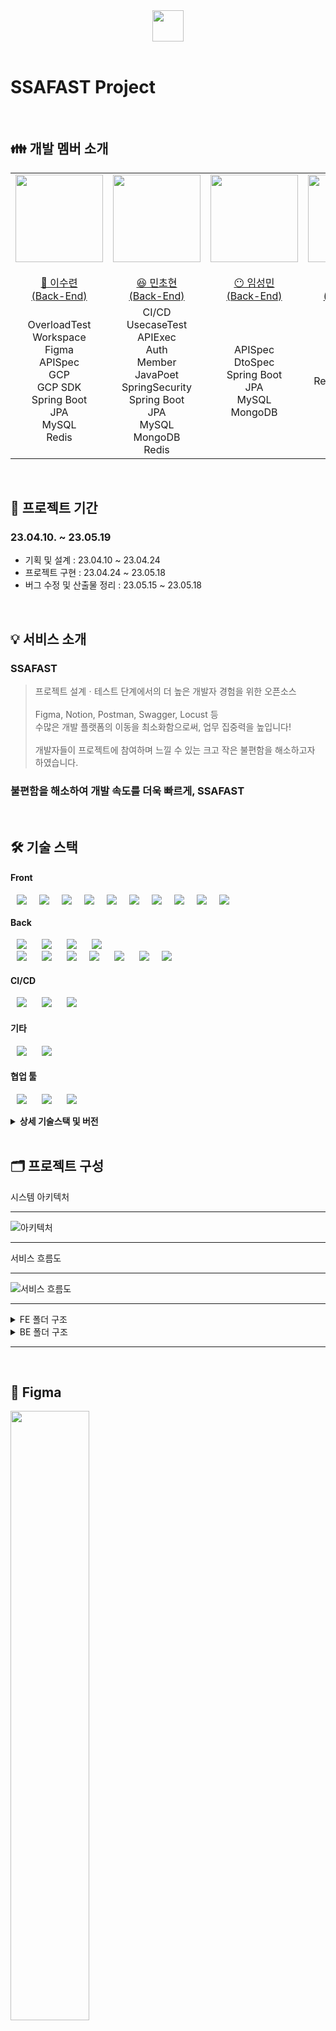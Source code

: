 <div align="center">
  <img src="https://github.com/angly97/DoLearnDoLearn/assets/70613905/8ef87700-4a2b-42f0-982b-4a8dd4f594b8" width="50"/>
</div>

<br/>

# SSAFAST Project

<br>

## 👪 개발 멤버 소개

<table> <tr> <td height="140px" align="center"> <a href="https://github.com/dolpongg"> <img src="https://avatars.githubusercontent.com/u/96533697?v=4" width="140px" /> <br><br> 👑 이수련 <br>(Back-End) </a> <br></td> <td height="140px" align="center"> <a href="https://github.com/xswaqz"> <img src="https://avatars.githubusercontent.com/u/70613905?v=4" width="140px" /> <br><br> 😆 민초현 <br>(Back-End) </a> <br></td> <td height="140px" align="center"> <a href="https://github.com/mickeyshoes"> <img src="https://avatars.githubusercontent.com/u/49228132?v=4"width="140px" /> <br><br> 😶 임성민 <br>(Back-End) </a> <br></td> <td height="140px" align="center"> <a href="https://github.com/YongjaeKwon"> <img src="https://avatars.githubusercontent.com/u/109266749?v=4" width="140px" /> <br><br> 🙄 권용재 <br>(Front-End) </a> <br></td> <td height="140px" align="center"> <a href="https://github.com/moxnox63"> <img src="https://avatars.githubusercontent.com/u/71482583?v=4" width="140px" /> <br><br> 😁 장엄지 <br>(Front-End) </a> <br></td> <td height="140px" align="center"> <a href="https://github.com/HanKyeon"> <img src="https://avatars.githubusercontent.com/u/109321867?v=4" width="140px" /> <br><br> 🙂 한기현 <br>(Front-End) </a> <br></td> </tr> 
<tr> <td align="center">OverloadTest<br/>Workspace<br/>Figma<br/>APISpec<br/>GCP<br/>GCP SDK<br/>Spring Boot<br/>JPA<br/>MySQL<br/>Redis<br/>
<td align="center">CI/CD<br/>UsecaseTest<br/>APIExec<br/>Auth<br/>Member<br/>JavaPoet<br/>SpringSecurity<br/>Spring Boot<br/>JPA<br/>MySQL<br/>MongoDB<br/>Redis</td> 
<td align="center">APISpec<br/>DtoSpec<br/>Spring Boot<br/>JPA<br/>MySQL<br/>MongoDB</td>
<td align="center">UI/UX<br/>NextJS<br/>React<br/>ReactHookForm<br/>Typescript<br/>Redux<br/>Tailwind<br/></td>
<td align="center">UI/UX<br/>NextJS<br/>React<br/>Typescript<br/>Redux<br/>ReduxTookKit<br/>Tailwind<br/></td>
<td align="center">NextJS<br/>React<br/>Typescript<br/>ReactQuery<br/>Redux<br/>ReduxTookKit<br/>Tailwind<br/>FigmaAPI<br/>Y.JS<br/></td></tr> </table>

<br />

## 📆 프로젝트 기간

### 23.04.10. ~ 23.05.19

- 기획 및 설계 : 23.04.10 ~ 23.04.24
- 프로젝트 구현 : 23.04.24 ~ 23.05.18
- 버그 수정 및 산출물 정리 : 23.05.15 ~ 23.05.18

<br />

## 💡 서비스 소개

### SSAFAST

> 프로젝트 설계ㆍ테스트 단계에서의 더 높은 개발자 경험을 위한 오픈소스<br /><br />Figma, Notion, Postman, Swagger, Locust 등<br /> 수많은 개발 플랫폼의 이동을 최소화함으로써, 업무 집중력을 높입니다!<br /><br />개발자들이 프로젝트에 참여하며 느낄 수 있는 크고 작은 불편함을 해소하고자 하였습니다.

### 불편함을 해소하여 개발 속도를 더욱 빠르게, SSAFAST

<br/>

## 🛠️ 기술 스택

#### Front

<img src="https://img.shields.io/badge/Next.js-000000?style=for-the-badge&logo=Next.js&logoColor=white" style="height : auto; margin-left : 10px; margin-right : 10px;"/><img src="https://img.shields.io/badge/React-61DAFB?style=for-the-badge&logo=React&logoColor=black" style="height : auto; margin-left : 10px; margin-right : 10px;"/><img src="https://img.shields.io/badge/Typescript-3178C6?style=for-the-badge&logo=Typescript&logoColor=white" style="height : auto; margin-left : 10px; margin-right : 10px;"/><img src="https://img.shields.io/badge/ReactQuery-FF4154?style=for-the-badge&logo=React%20Query&logoColor=white" style="height : auto; margin-left : 10px; margin-right : 10px;"/><img src="https://img.shields.io/badge/React Hook Form-EC5990?style=for-the-badge&logo=React-hook-form&logoColor=white" style="height : auto; margin-left : 10px; margin-right : 10px;"/><img src="https://img.shields.io/badge/Tailwind-06B6D4?style=for-the-badge&logo=Tailwind%20CSS&logoColor=white" style="height : auto; margin-left : 10px; margin-right : 10px;"/><img src="https://img.shields.io/badge/Redux-764ABC?style=for-the-badge&logo=Redux&logoColor=white" style="height : auto; margin-left : 10px; margin-right : 10px;"/><img src="https://img.shields.io/badge/Reduxtoolkit-764ABC?style=for-the-badge&logo=Redux&logoColor=white" style="height : auto; margin-left : 10px; margin-right : 10px;"/><img src="https://img.shields.io/badge/Axios-5A29E4?style=for-the-badge&logo=Axios&logoColor=white" style="height : auto; margin-left : 10px; margin-right : 10px;"/><img src="https://img.shields.io/badge/Y.JS-7FEB7E?style=for-the-badge&logo=yjs&logoColor=white" style="height : auto; margin-left : 10px; margin-right : 10px;"/>

#### Back

<img src="https://img.shields.io/badge/Java-007396?style=for-the-badge&logo=Java&logoColor=#007396" style="height : auto; margin-left : 10px; margin-right : 10px;"/> <img src="https://img.shields.io/badge/Spring Boot-6DB33F?style=for-the-badge&logo=Spring Boot&logoColor=white" style="height : auto; margin-left : 10px; margin-right : 10px;"/> <img src="https://img.shields.io/badge/Spring Security-6DB33F?style=for-the-badge&logo=Spring Security&logoColor=white" style="height : auto; margin-left : 10px; margin-right : 10px;"/> <img src="https://img.shields.io/badge/JSON Web Tokens-000000?style=for-the-badge&logo=JSON Web Tokens&logoColor=white" style="height : auto; margin-left : 10px; margin-right : 10px;"/> <br/> <img src="https://img.shields.io/badge/MongoDB-FFEEEEE?style=for-the-badge&logo=MongoDB&logoColor=white" style="height : auto; margin-left : 10px; margin-right : 10px;"/> <img src="https://img.shields.io/badge/Redis-000000?style=for-the-badge&logo=Redis&logoColor=white" style="height : auto; margin-left : 10px; margin-right : 10px;"/> <img src="https://img.shields.io/badge/MySQL-4479A1?style=for-the-badge&logo=mysql&logoColor=white" style="height : auto; margin-left : 10px; margin-right : 10px;"/><img src="https://img.shields.io/badge/GCP SDK-BBBBBB?style=for-the-badge&logo=GCPSDK&logoColor=white" style="height : auto; margin-left : 10px; margin-right : 10px;"/> <img src="https://img.shields.io/badge/OAuth2-2496ED?style=for-the-badge&logo=OAuth2&logoColor=white" style="height : auto; margin-left : 10px; margin-right : 10px;"/> <img src="https://img.shields.io/badge/GCP-2496ED?style=for-the-badge&logo=Ubuntu&logoColor=white" style="height : auto; margin-left : 10px; margin-right : 10px;"/><img src="https://img.shields.io/badge/Gradle-02303A?style=for-the-badge&logo=Gradle&logoColor=white" style="height : auto; margin-left : 10px; margin-right : 10px;"/>

#### CI/CD
<img src="https://img.shields.io/badge/Nginx-009639?style=for-the-badge&logo=NGINX&logoColor=white" style="height : auto; margin-left : 10px; margin-right : 10px;"/> <img src="https://img.shields.io/badge/Docker-2496ED?style=for-the-badge&logo=Docker&logoColor=white" style="height : auto; margin-left : 10px; margin-right : 10px;"/> <img src="https://img.shields.io/badge/Jenkins-D24939?style=for-the-badge&logo=Jenkins&logoColor=white" style="height : auto; margin-left : 10px; margin-right : 10px;"/>

#### 기타

<img src="https://img.shields.io/badge/Java Poet-E25A1C?style=for-the-badge&logo=JavaPoet&logoColor=white" style="height : auto; margin-left : 10px; margin-right : 10px;"/> <img src="https://img.shields.io/badge/Vegeta-3776AB?style=for-the-badge&logo=Vegeta&logoColor=white" style="height : auto; margin-left : 10px; margin-right : 10px;"/> 

#### 협업 툴

<img src="https://img.shields.io/badge/Jira-0052CC?style=for-the-badge&logo=Jira&logoColor=white" style="height : auto; margin-left : 10px; margin-right : 10px;"/> <img src="https://img.shields.io/badge/GitLab-FC6D26?style=for-the-badge&logo=GitLab&logoColor=white" style="height : auto; margin-left : 10px; margin-right : 10px;"/> <img src="https://img.shields.io/badge/Mattermost-0058CC?style=for-the-badge&logo=Mattermost&logoColor=white" style="height : auto; margin-left : 10px; margin-right : 10px;"/>

<details><summary> <b> 상세 기술스택 및 버전</b> </summary>

| 구분     | 기술스택                   | 상세내용                   | 버전      |
| -------- | -------------------------- | -------------------------- | --------- |
| 공통     | Gitlab                     | 형상관리                   | \-        |
|          | Jira                       | 이슈관리                   | \-        |
|          | Mattermost, Notion         | 커뮤니케이션               | \-        |
| BackEnd  | MySQL                      | DBMS                       | 8.0.21    |
|          | MongoDB                   |DBMS, DataBase               | 6.0.5     |
|          | Java                       | OpenJDK                    | 1.8.0_362 |
|          | Spring Boot                | Java Server Framework      | 2.7.6     |
|          | Spring Security            |                            | \-        |
|          | JPA                        |                            | \-        |
|          | IntelliJ                   | IDE                        | \-        |
|          | Java Poet                  | Code Generator             | 1.13.0     |
|          | OAuth2                     |                            | 2.6.2     |
|          | Vegeta                     | 부하테스트 오픈소스         | 8.0.0    |
|          | Redis                      | 인메모리 데이터베이스       | 7.0.11   |
|          | Gradle                     | Build                     | 7.6.1     |
| FrontEnd | Next.JS                    | 프론트 프레임워크         | 13.3.0        |
|          | React                      |                            | 18.0.35        |
|          | Typescript                 |                            | 5.0.4        |
|          | ReactQuery               | 서버 상태 관리 라이브러리       | 0.17.6    |
|          | React Hook Form         | 폼 관리 라이브러리          | 7.43.9     |
|          | Redux ToolKit                 | 상태 관리 라이브러리 | 1.9.3     |
|          | Tailwind                    | CSS 라이브러리     | 3.3.1       |
|          | axios                      | API 통신 라이브러리        | 1.2.3     |
|          | IDE                        | Visual Studio Code         | 1.75.1    |
| Server   | AWS EC2                    | Server                     | \-        |
|          | Nginx                      |                            | 1.23.3    |
|          | Docker                     |                            | 23.0.1    |
| Test     | test            | Postman              | 10.9.4            |
|          | test            | JUnit5               | \-                |
|          | test            | Mockito              | \-                |
|          | test            | Jacoco               | toolVersion 0.8.7 |

</details>

<br />

## 🗂️ 프로젝트 구성

시스템 아키텍처

---

![아키텍처](./exec/Architecture.png)

---

서비스 흐름도

---

![서비스 흐름도](./exec/ServiceFlow.png)

---

<details>
<summary>FE 폴더 구조</summary>

```Plain Text
├── components
│   ├── apis
│   ├── canvas
│   ├── common
│   ├── create
│   ├── forms
│   ├── preview
│   └── work
│       ├── APIConnectContainer
│       ├── APIDocsContainer
│       │   └── formComponent
│       ├── APIEditContainer
│       └── APITestContainer
│           └── usecase
├── hooks
│   └── queries
├── nginx
├── pages
│   ├── api
│   └── space
│       └── [spaceId]
├── public
│   └── assets
│       ├── fonts
│       └── images
├── store
├── styles
└── utils
```

</details>
<details>
<summary>BE 폴더 구조</summary>

```Plain Text
├── gradle
│   └── wrapper
└── src
    ├── main
    │   └── java
    │       └── com
    │           └── rocket
    │               └── ssafast
    │                   ├── apiexec
    │                   │   ├── controller
    │                   │   ├── domain
    │                   │   │   ├── document
    │                   │   │   │   └── element
    │                   │   │   └── entity
    │                   │   ├── dto
    │                   │   │   ├── request
    │                   │   │   │   └── element
    │                   │   │   └── response
    │                   │   ├── repository
    │                   │   └── service
    │                   ├── apispec
    │                   │   ├── controller
    │                   │   ├── domain
    │                   │   │   ├── Document
    │                   │   │   │   ├── element
    │                   │   │   │   └── temp
    │                   │   │   ├── Entity
    │                   │   │   └── Enum
    │                   │   ├── dto
    │                   │   │   ├── request
    │                   │   │   └── response
    │                   │   ├── repository
    │                   │   └── service
    │                   ├── auth
    │                   │   ├── controller
    │                   │   ├── domain
    │                   │   ├── dto
    │                   │   │   ├── request
    │                   │   │   └── response
    │                   │   ├── handler
    │                   │   ├── jwt
    │                   │   └── service
    │                   ├── config
    │                   ├── dtospec
    │                   │   ├── Enum
    │                   │   ├── controller
    │                   │   ├── domain
    │                   │   │   └── element
    │                   │   ├── dto
    │                   │   │   ├── request
    │                   │   │   └── response
    │                   │   ├── repository
    │                   │   └── service
    │                   ├── exception
    │                   ├── figma
    │                   │   ├── domain
    │                   │   ├── dto
    │                   │   │   ├── request
    │                   │   │   └── response
    │                   │   ├── repository
    │                   │   └── service
    │                   ├── member
    │                   │   ├── controller
    │                   │   ├── domain
    │                   │   ├── dto
    │                   │   │   └── response
    │                   │   ├── repository
    │                   │   └── service
    │                   ├── overload
    │                   │   ├── controller
    │                   │   ├── domain
    │                   │   ├── dto
    │                   │   │   ├── request
    │                   │   │   └── response
    │                   │   ├── repository
    │                   │   └── service
    │                   ├── tmp
    │                   │   ├── controller
    │                   │   ├── domain
    │                   │   ├── dto
    │                   │   ├── repository
    │                   │   └── service
    │                   ├── usecase
    │                   │   ├── controller
    │                   │   ├── domain
    │                   │   │   ├── document
    │                   │   │   │   └── element
    │                   │   │   │       ├── request
    │                   │   │   │       └── response
    │                   │   │   └── entity
    │                   │   ├── dto
    │                   │   │   ├── request
    │                   │   │   └── response
    │                   │   ├── repository
    │                   │   └── service
    │                   ├── utils
    │                   └── workspace
    │                       ├── controller
    │                       ├── domain
    │                       ├── dto
    │                       │   ├── request
    │                       │   └── response
    │                       ├── repository
    │                       └── service
    └── test
```

</details>

---

<br/>

## **🎨 Figma**

 <img src="https://github.com/angly97/DoLearnDoLearn/assets/70613905/8c673930-6578-4b7c-9692-a997a5431e9f" width=50%>

<br />

## 🗂 ERD

 <img src="https://file.notion.so/f/s/65004c33-5176-4ce7-b5df-91b34e6019b0/erd_img.png?id=bd9f93a2-79fb-4c9f-9a7b-49da2175d713&table=block&spaceId=26ae456f-746f-4803-abcb-5d882cacc221&expirationTimestamp=1684242755170&signature=iSQRQUoqWIUW35DaYXgNk8xTTLuq0tyCk8pBRDPZivA&downloadName=erd+img.png" width="50%"></div>

<br />

## 🖥️ 주요기능

### 개요
- API 명세
	- 화면 별 UI 디자인을 보며 필요한 요청/응답 데이터를 확인하여 같은 공간에서 API 설계
		- API 명세 작성을 위해 Figma 화면과 명세 작성 문서를 번거롭게 이동해야하는 불편함 해소
		- Postman, Swagger와 달리 Request 값 제약조건의 제약조건과 Response 항목에 대한 주석 가능하게 함으로써 개발 과정의 오해를 최소화
	- 각 화면마다 필요한 API 목록 연결 가능
		- 프론트엔드 개발을 위해 화면별로 어떤 API가 필요한지 한눈에 확인 가능
  - code generator
- API 요청
	- 화면별로 연결된 API 목록을 한눈에 확인하고 같은 공간에서 요청 테스트를 진행함으로써, 해당 화면에 필요한 API들이 성공적으로 작동하는지 쉽게 확인 가능
	- API 요청에 대한 응답을 저장함으로써, 성공 응답과 실패 응답 그리고 그 응답을 보냈을 때의 요청값 정보를 확인 가능
- 유스케이스 테스트
	- 하나의 시나리오를 위해 실행되어야하는 API들의 데이터를 **유기적**으로 요청하여, 해당 기능이 성공적으로 구현되었는지 쉽게 확인
		- ex. 댓글 작성 유스케이스 테스트
			1. 로그인 API 호출을 위해, 계정 정보를 입력
			2. 글 작성 API 호출을 위해, 제목과 내용을 입력하고 1번 API 응답 헤더의 Access Token를 2번 API 요청 헤더의 Authorization에 매핑
			3. 해당 글에 대한 댓글 작성 API 호출을 위해, 댓글 내용을 입력하고 2번 API 응답의 글 ID를 3번 API의 요청 바디의 글 id에 매핑
			4. 유스케이스 테스트 실행 버튼을 클릭하여, 위의 API들을 순차적으로 실행 마지막으로 호출된 API 응답을 확인
- 성능 테스트
	- 테스트하고자 하는 api, duration, 초당 request 수를 입력하면 동적으로 테스트 서버를 생성하여 성능테스트를 대리 수행함
    - GCP SDK를 이용하여 클라우드 서버 동적 생성
		- vegeta 오픈소스로 성능테스트 수행

<br />

### I. 워크스페이스 생성

![image](https://github.com/angly97/DoLearnDoLearn/assets/70613905/8b283c55-e590-4a3b-acfd-f013d701552e)

---

- 1단계 : 팀에서 사용하고 있는 피그마 url을 입력하면 피그마 API를 이용해 피그마 정보를 불러옵니다.
- 2단계 : 프로젝트의 정보를 작성합니다. 이름, 설명, 기간 등을 입력하고, 팀원도 초대합니다.
- 3단계 : 팀에서 사용할 피그마 섹션 목록을 선택하고 워크스페이스 생성을 마무리합니다.

<br />

### II. 워크스페이스 홈화면

![image](https://github.com/angly97/DoLearnDoLearn/assets/70613905/d9abe420-1ad9-457b-b1b9-88a51e660359)

---

- 왼쪽 상단은 워크스페이스 생성시 작성한 프로젝트 정보입니다.
- 왼쪽 하단은 명세한 API 목록입니다.
- 오른쪽 상단은 전체 API 목록중 테스트가 완료된 API 갯수와 비율입니다.
- 오른쪽 하단은 팀원 목록입니다.

<br />

### III. DTO 명세 & API 명세

![image](https://github.com/angly97/DoLearnDoLearn/assets/70613905/ac28f337-3d4e-4aa1-b85c-81c69136aaf4)

---

- 오른쪽에서 DTO 명세를 작성합니다. 필드의 이름과 타입, 제약조건까지 작성합니다.
- 등록한 DTO는 왼쪽에서 확인할 수 있습니다.
- 오른쪽 상단 DTO 코드 버튼을 누르면 명세한 정보를 바탕으로 생성된 DTO 클래스 코드를 받을 수 있습니다.


![image](https://github.com/angly97/DoLearnDoLearn/assets/70613905/ed86ef64-f38c-45fc-abc3-9762c694f179)

---

- 왼쪽은 피그마에서 작성한 섹션입니다. 피그마를 보며 오른쪽에서 API 명세를 작성할 수 있습니다.
- 명세에는 param, path variable, header, body 정보를 입력합니다.
- body에 객체 형태의 필드가 들어간다면 명세했던 DTO를 불러와 추가할 수 있습니다.

<br />

### IV. Figma 화면별 사용되는 API 연결

![image](https://github.com/angly97/DoLearnDoLearn/assets/70613905/28b8837f-38ed-4184-8041-7783bb21680b)
 
---

- 화면별로 사용될 API를 연결하는 단계입니다.
- 왼쪽 피그마 섹션중 하나를 골라 API 전체 목록중 사용할 API들을 선택해 저장합니다.

<br />

### V. API 요청 및 Axios 요청 객체 코드 반환

![image](https://github.com/angly97/DoLearnDoLearn/assets/70613905/7662e793-d877-40d3-91a7-a2dd72d54e52)

---

- 명세했던 정보를 바탕으로 요청을 보내는 단계입니다.
- 명세 정보를 확인하며 데이터를 삽입한 후 바로 요청을 보낼 수 있습니다.
- 요청한 정보를 바탕으로 Axios 요청 객체 코드를 받을 수 있습니다.

<br />

### VI. 유스케이스 테스트

![image](https://github.com/angly97/DoLearnDoLearn/assets/70613905/13d3d3f7-ead0-4686-8934-ef565d366fae)

---

- 유스케이스 검증에 필요한 API 목록을 선택합니다.
- API 명세를 바탕으로 적절한 데이터를 삽입합니다.
- 변수 관계 설정 : "Response 연결" 버튼을 눌러 오른쪽의 이전 응답 데이터 중 하나를 골라 변수 관계를 만들어줍니다.
- 유스케이스 성공시에는 마지막 API의 요청 결과가, 실패시에는 가장 마지막으로 요청된 API 요청 결과가 뜹니다.

<br />

### VII. 성능테스트

![image](https://github.com/angly97/DoLearnDoLearn/assets/70613905/73fe314f-1c56-4555-b081-5504bfcc8558)

---
- 서버 소유 인증 : 상단의 코드 중 서버의 프레임워크와 일치하는 코드를 복사하여 서버에 붙입니다. 이때 요청을 받을 수 있는 경로가 "[server_url]/api/ssfast" 인지 꼭 확인해야합니다.
- 모든 서버에 대한 인증이 완료되어야 성능테스트를 이용할 수 있습니다.
- 테스트하고자 하는 API를 선택해서 데이터를 삽입하고 초당 요청 횟수, duration을 입력하고 요청합니다.

<br />


## 🎥 [UCC 보러가기](https://youtu.be/LxDlqr280do)

<br />

<div id="6"></div>

## 👥 협업 관리

### I. Git

![git flow](./exec/gitFlowImg/gitFlow.png)

![git work flow](./exec/gitFlowImg/gitWorkFlow.png)

![git convention](./exec/gitFlowImg/branchNameAndCommitMessage.png)

<br />

### II. Notion

<a href="https://magical-sweatshirt-a0d.notion.site/93d9ef3bac7f448089c1096c304fad54" target="_blank">Link</a>

<br />